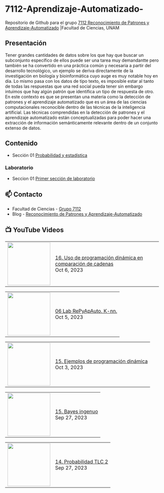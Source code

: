 # 7112-Aprendizaje-Automatizado-
Repositorio de Github para el grupo   [7112 Reconocimiento de Patrones y Aprendizaje-Automatizado](https://www.fciencias.unam.mx/docencia/horarios/presentacion/347481) |Facultad de Ciencias, UNAM

## Presentación
Tener grandes cantidades de datos sobre los que hay que buscar un subconjunto específico de ellos puede ser una tarea muy demandantte pero también se ha convertido en una práctica común y necesaria a partir del desarrollo tecnológico, un ejemplo se deriva directamente de la investigación en biología y bioinformática cuyo auge es muy notable hoy en día. Lo mismo pasa con los datos de tipo texto, es imposible estar al tanto de todas las respuestas que una red social pueda tener sin embargo intuimos que hay algún patrón que identifica un tipo de respuesta de otro. En este contexto es que se presentan una materia como la detección de patrones y el aprendizaje automatizado que es un área de las ciencias computacionales reconocible dentro de las técnicas de la inteligencia artificial. Las técnicas comprendidas en la detección de patrones y el aprendizaje automatizado están conceptualizadas para poder hacer una extracción de información semánticamente relevante dentro de un conjunto extenso de datos.

## Contenido
- Sección 01  [Probabilidad y estadística](https://github.com/7122-Aprendizaje-Automatizado/7112-Aprendizaje-Automatizado-/tree/main/Secci%C3%B3n%2001%20Probabilidad%20y%20Estadistica)

### Laboratorio
- Seccion 01  [Primer sección de laboratorio](https://github.com/7122-Aprendizaje-Automatizado/7112-Aprendizaje-Automatizado-/tree/main/Secci%C3%B3n01-Laboratorio)


## 📫 Contacto
- Facultad de Ciencias - [Grupo 7112](https://www.fciencias.unam.mx/docencia/horarios/presentacion/347481)
- Blog - [Reconocimiento de Patrones y Aprendizaje-Automatizado](https://sites.google.com/view/patronesciencias/inicio)

##  📺 	YouTube Videos
<!-- BLOG-POST-LIST:START --><table><tr><td><a href="https://www.youtube.com/watch?v=7XG73g3LjPE"><img width="140px" src="https://i.ytimg.com/vi/7XG73g3LjPE/mqdefault.jpg"></a></td>
<td><a href="https://www.youtube.com/watch?v=7XG73g3LjPE">16. Uso de programación dinámica en comparación de cadenas</a><br/>Oct 6, 2023</td></tr></table>
<table><tr><td><a href="https://www.youtube.com/watch?v=4K4LGlJbgmw"><img width="140px" src="https://i.ytimg.com/vi/4K4LGlJbgmw/mqdefault.jpg"></a></td>
<td><a href="https://www.youtube.com/watch?v=4K4LGlJbgmw">06 Lab RePyApAuto. K-nn.</a><br/>Oct 5, 2023</td></tr></table>
<table><tr><td><a href="https://www.youtube.com/watch?v=Ok38-n2qHvQ"><img width="140px" src="https://i.ytimg.com/vi/Ok38-n2qHvQ/mqdefault.jpg"></a></td>
<td><a href="https://www.youtube.com/watch?v=Ok38-n2qHvQ">15. Ejemplos de programación dinámica</a><br/>Oct 3, 2023</td></tr></table>
<table><tr><td><a href="https://www.youtube.com/watch?v=rfNmP11FX4c"><img width="140px" src="https://i.ytimg.com/vi/rfNmP11FX4c/mqdefault.jpg"></a></td>
<td><a href="https://www.youtube.com/watch?v=rfNmP11FX4c">15. Bayes ingenuo</a><br/>Sep 27, 2023</td></tr></table>
<table><tr><td><a href="https://www.youtube.com/watch?v=o3hwCrKhYMQ"><img width="140px" src="https://i.ytimg.com/vi/o3hwCrKhYMQ/mqdefault.jpg"></a></td>
<td><a href="https://www.youtube.com/watch?v=o3hwCrKhYMQ">14. Probabilidad TLC 2</a><br/>Sep 27, 2023</td></tr></table>
<!-- BLOG-POST-LIST:END -->
